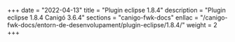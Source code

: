 +++
date        = "2022-04-13"
title       = "Plugin eclipse 1.8.4"
description = "Plugin eclipse 1.8.4 Canigó 3.6.4"
sections    = "canigo-fwk-docs"
enllac		= "/canigo-fwk-docs/entorn-de-desenvolupament/plugin-eclipse/1.8.4/"
weight		= 2
+++
